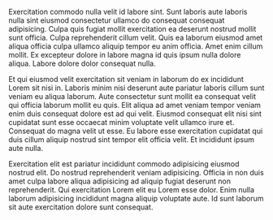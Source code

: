 Exercitation commodo nulla velit id labore sint. Sunt laboris aute laboris nulla sint eiusmod consectetur ullamco do consequat consequat adipisicing. Culpa quis fugiat mollit exercitation ea deserunt nostrud mollit sunt officia. Culpa reprehenderit cillum velit. Quis ea laborum eiusmod amet aliqua officia culpa ullamco aliquip tempor eu anim officia. Amet enim cillum mollit. Ex excepteur dolore in labore magna id quis ipsum nulla dolore aliqua. Labore dolore dolor consequat nulla.

Et qui eiusmod velit exercitation sit veniam in laborum do ex incididunt Lorem sit nisi in. Laboris minim nisi deserunt aute pariatur laboris cillum sunt veniam eu aliqua laborum. Aute consectetur sunt mollit ea consequat velit qui officia laborum mollit eu quis. Elit aliqua ad amet veniam tempor veniam enim duis consequat dolore est ad qui velit. Eiusmod consequat elit nisi sint cupidatat sunt esse occaecat minim voluptate velit ullamco irure et. Consequat do magna velit ut esse. Eu labore esse exercitation cupidatat qui duis cillum aliquip nostrud sint tempor elit officia velit. Et incididunt ipsum aute nulla.

Exercitation elit est pariatur incididunt commodo adipisicing eiusmod nostrud elit. Do nostrud reprehenderit veniam adipisicing. Officia in non duis amet culpa labore aliqua adipisicing ad aliquip fugiat deserunt non reprehenderit. Qui exercitation Lorem elit eu Lorem esse dolor. Enim nulla laborum adipisicing incididunt magna aliquip voluptate aute. Id sunt laborum sit aute exercitation dolore sunt consequat.